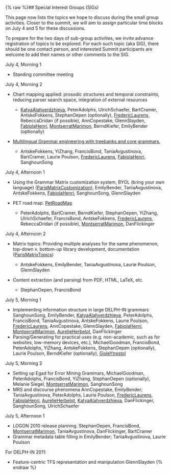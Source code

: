 {% raw %}## Special Interest Groups (SIGs)

This page now lists the topics we hope to discuss during the small group
activities. Closer to the summit, we will aim to assign particular time
blocks on July 4 and 5 for these discussions.

To prepare for the two days of sub-group activities, we invite advance
registration of topics to be explored. For each such topic (aka SIG),
there should be one contact person, and interested Summit participants
are welcome to add their names or other comments to the SIG.

July 4, Morning 1

- Standing committee meeting

July 4, Morning 2

- Chart mapping applied: prosodic structures and temporal constraints,
reducing parser search space, integration of external resources
  - [KatyaAlahverdzhieva](/KatyaAlahverdzhieva),
PeterAdolphs, UlrichSchaefer,
BartCramer, AntskeFokkens,
StephanOepen (optionally),
[FredericLaurens](/FredericLaurens),
RebeccaDridan (if possible),
AnnCopestake, GlennSlayden,
[FabiolaHenri](/FabiolaHenri),
[MontserratMarimon](/MontserratMarimon),
BerndKiefer, EmilyBender
(optionally)
- [Multilingual Grammar engineering with treebanks and core
grammars.](https://delph-in.github.io/docs/summits/ParisMultilingualGrammarEngineering)
  
  - AntskeFokkens, YiZhang,
FrancisBond,
TaniaAvgustinova, BartCramer,
Laurie Poulson, [FredericLaurens](/FredericLaurens),
[FabiolaHenri](/FabiolaHenri), SanghounSong

July 4, Afternoon 1

- Using the Grammar Matrix customization system, BYOL (bring your own
language) ([ParisMatrixCustomization](https://delph-in.github.io/docs/summits/ParisMatrixCustomization)),
EmilyBender, TaniaAvgustinova,
AntskeFokkens, [FabiolaHenri](/FabiolaHenri),
SanghounSong, GlennSlayden
- PET road map. [PetRoadMap](https://delph-in.github.io/docs/garage/PetRoadMap)
  
  - PeterAdolphs, BartCramer,
BerndKiefer, StephanOepen,
YiZhang, UlrichSchaefer,
FrancisBond, AntskeFokkens,
[FredericLaurens](/FredericLaurens),
RebeccaDridan (if possible),
[MontserratMarimon](/MontserratMarimon),
DanFlickinger

July 4, Afternoon 2

- Matrix topics: Providing multiple analyses for the same phenomenon,
top-down v. bottom-up library development, documentation
([ParisMatrixTopics](https://delph-in.github.io/docs/summits/ParisMatrixTopics))
  
  - AntskeFokkens, EmilyBender,
TaniaAvgustinova, Laurie Poulson,
GlennSlayden
- Content extraction (and parsing) from PDF, HTML, LaTeX, etc.
  - StephanOepen, FrancisBond

July 5, Morning 1

- Implementing information structure in large DELPH-IN grammars
SanghounSong, EmilyBender,
[KatyaAlahverdzhieva](/KatyaAlahverdzhieva),
PeterAdolphs, FrancisBond,
TaniaAvgustinova,
AntskeFokkens, Laurie Poulson,
[FredericLaurens](/FredericLaurens), AnnCopestake,
GlennSlayden, [FabiolaHenri](/FabiolaHenri),
[MontserratMarimon](/MontserratMarimon),
[AurelieHerbelot](/AurelieHerbelot), DanFlickinger
- Parsing/Generating for practical uses (e.g. non-academic, such as
for websites, low-memory devices, etc.),
MichaelGoodman, FrancisBond,
PeterAdolphs, YiZhang,
AntskeFokkens, StephanOepen
(optionally), Laurie Poulson, BerndKiefer
(optionally), [GisleYtrestol](/GisleYtrestol)

July 5, Morning 2

- Setting up Egad for Error Mining Grammars,
MichaelGoodman, PeterAdolphs,
FrancisBond, YiZhang,
StephanOepen (optionally), Melanie Siegel,
[MontserratMarimon](/MontserratMarimon),
SanghounSong
- MRS and discourse phenomena AnnCopestake,
EmilyBender; TaniaAvgustinova,
PeterAdolphs, Laurie Poulson,
[FredericLaurens](/FredericLaurens), [FabiolaHenri](/FabiolaHenri),
[AurelieHerbelot](/AurelieHerbelot),
[KatyaAlahverdzhieva](/KatyaAlahverdzhieva),
DanFlickinger, SanghounSong,
UlrichSchaefer

July 5, Afternoon 1

- LOGON 2010 release planning. StephanOepen,
FrancisBond, [MontserratMarimon](/MontserratMarimon),
TaniaAvgustinova,
DanFlickinger, BartCramer
- Grammar metadata table filling in EmilyBender;
TaniaAvgustinova, Laurie Poulson

For DELPH-IN 2011:

- Feature-centric TFS representation and manipulation
GlennSlayden
<update date omitted for speed>{% endraw %}